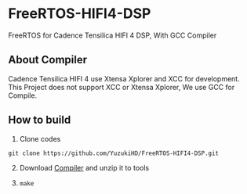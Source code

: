 # FreeRTOS-HIFI4-DSP
FreeRTOS for Cadence Tensilica HIFI 4 DSP, With GCC Compiler

## About Compiler
Cadence Tensilica HIFI 4 use Xtensa Xplorer and XCC for development. This Project does not support XCC or Xtensa Xplorer, We use GCC for Compile.

## How to build

1. Clone codes

```
git clone https://github.com/YuzukiHD/FreeRTOS-HIFI4-DSP.git
```

2. Download [Compiler](https://github.com/YuzukiHD/FreeRTOS-HIFI4-DSP/releases/download/Toolchains/xtensa-hifi4-dsp.tar.gz) and unzip it to tools

3. `make`

